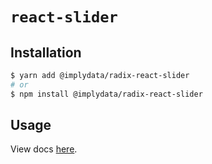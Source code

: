 # `react-slider`

## Installation

```sh
$ yarn add @implydata/radix-react-slider
# or
$ npm install @implydata/radix-react-slider
```

## Usage

View docs [here](https://radix-ui.com/primitives/docs/components/slider).
